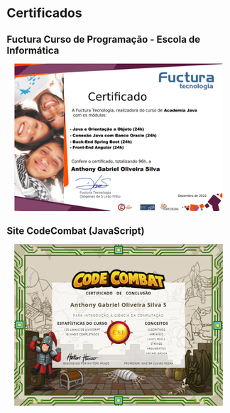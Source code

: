 # Certificados

## Fuctura Curso de Programação - Escola de Informática
<p align="center">
  <img width="470" src="src/assets/to_readme/fuctura.png">
  
## Site CodeCombat (JavaScript)
<p align="center">
  <img width="470" src="src/assets/to_readme/codecombat.png">
